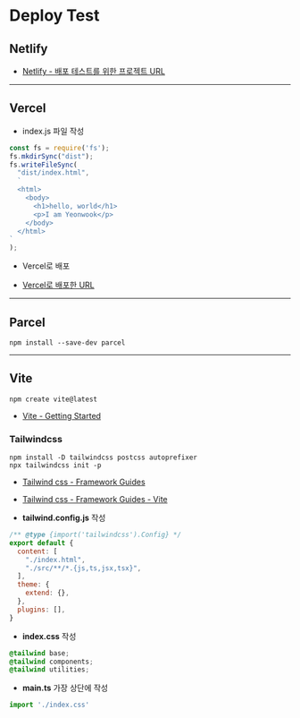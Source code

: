 # Deploy Test

## Netlify

- [Netlify - 배포 테스트를 위한 프로젝트 URL](https://app.netlify.com/sites/vocal-alfajores-b8e246/overview)

---

## Vercel

- index.js 파일 작성
```js
const fs = require('fs');
fs.mkdirSync("dist");
fs.writeFileSync(
  "dist/index.html", 
  `
  <html>
    <body>
      <h1>hello, world</h1>
      <p>I am Yeonwook</p>
    </body>
  </html>
`
);
```
- Vercel로 배포

- [Vercel로 배포한 URL](https://deploy-test-navk.vercel.app/)

---

## Parcel

    npm install --save-dev parcel

---

## Vite

    npm create vite@latest

- [Vite - Getting Started](https://vitejs.dev/guide/)

### Tailwindcss

    npm install -D tailwindcss postcss autoprefixer
    npx tailwindcss init -p

- [Tailwind css - Framework Guides](https://tailwindcss.com/docs/installation/framework-guides)
- [Tailwind css - Framework Guides - Vite](https://tailwindcss.com/docs/guides/vite)

- **tailwind.config.js** 작성
```js
/** @type {import('tailwindcss').Config} */
export default {
  content: [
    "./index.html",
    "./src/**/*.{js,ts,jsx,tsx}",
  ],
  theme: {
    extend: {},
  },
  plugins: [],
}
```

- **index.css** 작성

```css
@tailwind base;
@tailwind components;
@tailwind utilities;
```

- **main.ts** 가장 상단에 작성

```ts
import './index.css'
```